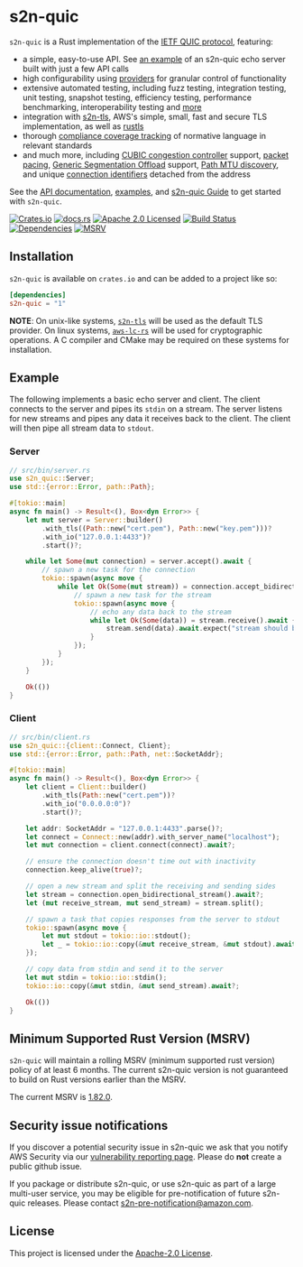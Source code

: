 # s2n-quic

`s2n-quic` is a Rust implementation of the [IETF QUIC protocol](https://quicwg.org/), featuring:

- a simple, easy-to-use API. See [an example](https://github.com/aws/s2n-quic/blob/main/examples/echo/src/bin/quic_echo_server.rs) of an s2n-quic echo server built with just a few API calls
- high configurability using [providers](https://docs.rs/s2n-quic/latest/s2n_quic/provider/index.html) for granular control of functionality
- extensive automated testing, including fuzz testing, integration testing, unit testing, snapshot testing, efficiency testing, performance benchmarking, interoperability testing and [more](https://github.com/aws/s2n-quic/blob/main/docs/dev-guide/ci.md)
- integration with [s2n-tls](https://github.com/aws/s2n-tls), AWS's simple, small, fast and secure TLS implementation, as well as [rustls](https://crates.io/crates/rustls)
- thorough [compliance coverage tracking](https://github.com/aws/s2n-quic/blob/main/docs/dev-guide/ci.md#compliance) of normative language in relevant standards
- and much more, including [CUBIC congestion controller](https://www.rfc-editor.org/rfc/rfc8312.html) support, [packet pacing](https://www.rfc-editor.org/rfc/rfc9002.html#name-pacing), [Generic Segmentation Offload](https://lwn.net/Articles/188489/) support, [Path MTU discovery](https://www.rfc-editor.org/rfc/rfc8899.html), and unique [connection identifiers](https://www.rfc-editor.org/rfc/rfc9000.html#name-connection-id) detached from the address

See the [API documentation](https://docs.rs/s2n-quic), [examples](https://github.com/aws/s2n-quic/tree/main/examples), and [s2n-quic Guide](https://aws.github.io/s2n-quic/index.html) to get started with `s2n-quic`.

[![Crates.io][crates-badge]][crates-url]
[![docs.rs][docs-badge]][docs-url]
[![Apache 2.0 Licensed][license-badge]][license-url]
[![Build Status][actions-badge]][actions-url]
[![Dependencies][dependencies-badge]][dependencies-url]
[![MSRV][msrv-badge]][msrv-url]

## Installation

`s2n-quic` is available on `crates.io` and can be added to a project like so:

```toml
[dependencies]
s2n-quic = "1"
```

**NOTE**: On unix-like systems, [`s2n-tls`](https://github.com/aws/s2n-tls) will be used as the default TLS provider.
On linux systems, [`aws-lc-rs`](https://github.com/awslabs/aws-lc-rs) will be used for cryptographic
operations. A C compiler and CMake may be required on these systems for installation.

## Example

The following implements a basic echo server and client. The client connects to the server and pipes its `stdin` on a stream. The server listens for new streams and pipes any data it receives back to the client. The client will then pipe all stream data to `stdout`.

### Server

```rust
// src/bin/server.rs
use s2n_quic::Server;
use std::{error::Error, path::Path};

#[tokio::main]
async fn main() -> Result<(), Box<dyn Error>> {
    let mut server = Server::builder()
        .with_tls((Path::new("cert.pem"), Path::new("key.pem")))?
        .with_io("127.0.0.1:4433")?
        .start()?;

    while let Some(mut connection) = server.accept().await {
        // spawn a new task for the connection
        tokio::spawn(async move {
            while let Ok(Some(mut stream)) = connection.accept_bidirectional_stream().await {
                // spawn a new task for the stream
                tokio::spawn(async move {
                    // echo any data back to the stream
                    while let Ok(Some(data)) = stream.receive().await {
                        stream.send(data).await.expect("stream should be open");
                    }
                });
            }
        });
    }

    Ok(())
}
```

### Client

```rust
// src/bin/client.rs
use s2n_quic::{client::Connect, Client};
use std::{error::Error, path::Path, net::SocketAddr};

#[tokio::main]
async fn main() -> Result<(), Box<dyn Error>> {
    let client = Client::builder()
        .with_tls(Path::new("cert.pem"))?
        .with_io("0.0.0.0:0")?
        .start()?;

    let addr: SocketAddr = "127.0.0.1:4433".parse()?;
    let connect = Connect::new(addr).with_server_name("localhost");
    let mut connection = client.connect(connect).await?;

    // ensure the connection doesn't time out with inactivity
    connection.keep_alive(true)?;

    // open a new stream and split the receiving and sending sides
    let stream = connection.open_bidirectional_stream().await?;
    let (mut receive_stream, mut send_stream) = stream.split();

    // spawn a task that copies responses from the server to stdout
    tokio::spawn(async move {
        let mut stdout = tokio::io::stdout();
        let _ = tokio::io::copy(&mut receive_stream, &mut stdout).await;
    });

    // copy data from stdin and send it to the server
    let mut stdin = tokio::io::stdin();
    tokio::io::copy(&mut stdin, &mut send_stream).await?;

    Ok(())
}
```

## Minimum Supported Rust Version (MSRV)

`s2n-quic` will maintain a rolling MSRV (minimum supported rust version) policy of at least 6 months. The current s2n-quic version is not guaranteed to build on Rust versions earlier than the MSRV.

The current MSRV is [1.82.0][msrv-url].

## Security issue notifications

If you discover a potential security issue in s2n-quic we ask that you notify
AWS Security via our [vulnerability reporting page](http://aws.amazon.com/security/vulnerability-reporting/). Please do **not** create a public github issue.

If you package or distribute s2n-quic, or use s2n-quic as part of a large multi-user service, you may be eligible for pre-notification of future s2n-quic releases. Please contact s2n-pre-notification@amazon.com.

## License

This project is licensed under the [Apache-2.0 License][license-url].

[crates-badge]: https://img.shields.io/crates/v/s2n-quic.svg
[crates-url]: https://crates.io/crates/s2n-quic
[license-badge]: https://img.shields.io/badge/license-apache-blue.svg
[license-url]: https://aws.amazon.com/apache-2-0/
[actions-badge]: https://github.com/aws/s2n-quic/workflows/ci/badge.svg
[actions-url]: https://github.com/aws/s2n-quic/actions/workflows/ci.yml?query=branch%3Amain
[docs-badge]: https://img.shields.io/docsrs/s2n-quic.svg
[docs-url]: https://docs.rs/s2n-quic
[dependencies-badge]: https://img.shields.io/librariesio/release/cargo/s2n-quic.svg
[dependencies-url]: https://crates.io/crates/s2n-quic/dependencies
[msrv-badge]: https://img.shields.io/badge/MSRV-1.82.0-green
[msrv-url]: https://blog.rust-lang.org/2024/10/17/Rust-1.82.0/
